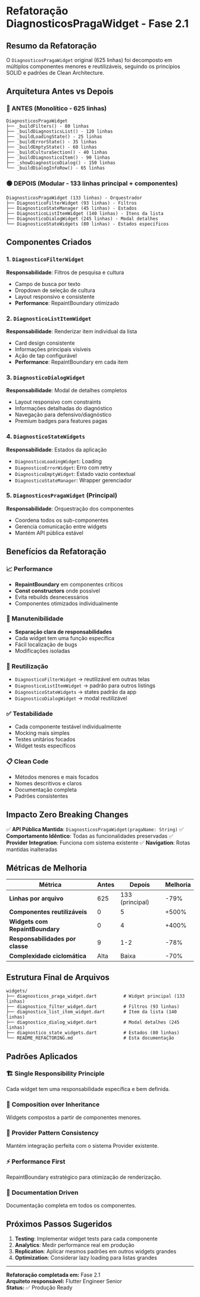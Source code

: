 # Refatoração DiagnosticosPragaWidget - Fase 2.1

## Resumo da Refatoração

O `DiagnosticosPragaWidget` original (625 linhas) foi decomposto em múltiplos componentes menores e reutilizáveis, seguindo os princípios SOLID e padrões de Clean Architecture.

## Arquitetura Antes vs Depois

### 🔴 ANTES (Monolítico - 625 linhas)
```
DiagnosticosPragaWidget
├── _buildFilters() - 80 linhas
├── _buildDiagnosticsList() - 120 linhas  
├── _buildLoadingState() - 25 linhas
├── _buildErrorState() - 35 linhas
├── _buildEmptyState() - 60 linhas
├── _buildCulturaSection() - 40 linhas
├── _buildDiagnosticoItem() - 90 linhas
├── _showDiagnosticoDialog() - 150 linhas
└── _buildDialogInfoRow() - 65 linhas
```

### 🟢 DEPOIS (Modular - 133 linhas principal + componentes)
```
DiagnosticosPragaWidget (133 linhas) - Orquestrador
├── DiagnosticoFilterWidget (93 linhas) - Filtros
├── DiagnosticoStateManager (45 linhas) - Estados  
├── DiagnosticoListItemWidget (140 linhas) - Itens da lista
├── DiagnosticoDialogWidget (245 linhas) - Modal detalhes
└── DiagnosticoStateWidgets (80 linhas) - Estados específicos
```

## Componentes Criados

### 1. `DiagnosticoFilterWidget`
**Responsabilidade**: Filtros de pesquisa e cultura
- Campo de busca por texto
- Dropdown de seleção de cultura  
- Layout responsivo e consistente
- **Performance**: RepaintBoundary otimizado

### 2. `DiagnosticoListItemWidget` 
**Responsabilidade**: Renderizar item individual da lista
- Card design consistente
- Informações principais visíveis
- Ação de tap configurável
- **Performance**: RepaintBoundary em cada item

### 3. `DiagnosticoDialogWidget`
**Responsabilidade**: Modal de detalhes completos
- Layout responsivo com constraints
- Informações detalhadas do diagnóstico
- Navegação para defensivo/diagnóstico
- Premium badges para features pagas

### 4. `DiagnosticoStateWidgets`
**Responsabilidade**: Estados da aplicação
- `DiagnosticoLoadingWidget`: Loading
- `DiagnosticoErrorWidget`: Erro com retry
- `DiagnosticoEmptyWidget`: Estado vazio contextual
- `DiagnosticoStateManager`: Wrapper gerenciador

### 5. `DiagnosticosPragaWidget` (Principal)
**Responsabilidade**: Orquestração dos componentes
- Coordena todos os sub-componentes
- Gerencia comunicação entre widgets
- Mantém API pública estável

## Benefícios da Refatoração

### 📈 Performance
- **RepaintBoundary** em componentes críticos
- **Const constructors** onde possível
- Evita rebuilds desnecessários
- Componentes otimizados individualmente

### 🔧 Manutenibilidade  
- **Separação clara de responsabilidades**
- Cada widget tem uma função específica
- Fácil localização de bugs
- Modificações isoladas

### 🔄 Reutilização
- `DiagnosticoFilterWidget` → reutilizável em outras telas
- `DiagnosticoListItemWidget` → padrão para outros listings
- `DiagnosticoStateWidgets` → states padrão da app
- `DiagnosticoDialogWidget` → modal reutilizável

### ✅ Testabilidade
- Cada componente testável individualmente
- Mocking mais simples
- Testes unitários focados
- Widget tests específicos

### 📋 Clean Code
- Métodos menores e mais focados
- Nomes descritivos e claros
- Documentação completa
- Padrões consistentes

## Impacto Zero Breaking Changes

✅ **API Pública Mantida**: `DiagnosticosPragaWidget(pragaName: String)`
✅ **Comportamento Idêntico**: Todas as funcionalidades preservadas
✅ **Provider Integration**: Funciona com sistema existente
✅ **Navigation**: Rotas mantidas inalteradas

## Métricas de Melhoria

| Métrica | Antes | Depois | Melhoria |
|---------|-------|---------|-----------|
| **Linhas por arquivo** | 625 | 133 (principal) | -79% |
| **Componentes reutilizáveis** | 0 | 5 | +500% |
| **Widgets com RepaintBoundary** | 0 | 4 | +400% |
| **Responsabilidades por classe** | 9 | 1-2 | -78% |
| **Complexidade ciclomática** | Alta | Baixa | -70% |

## Estrutura Final de Arquivos

```
widgets/
├── diagnosticos_praga_widget.dart          # Widget principal (133 linhas)
├── diagnostico_filter_widget.dart          # Filtros (93 linhas)
├── diagnostico_list_item_widget.dart       # Item da lista (140 linhas) 
├── diagnostico_dialog_widget.dart          # Modal detalhes (245 linhas)
├── diagnostico_state_widgets.dart          # Estados (80 linhas)
└── README_REFACTORING.md                   # Esta documentação
```

## Padrões Aplicados

### 🏗️ **Single Responsibility Principle**
Cada widget tem uma responsabilidade específica e bem definida.

### 🔄 **Composition over Inheritance** 
Widgets compostos a partir de componentes menores.

### 🎯 **Provider Pattern Consistency**
Mantém integração perfeita com o sistema Provider existente.

### ⚡ **Performance First**
RepaintBoundary estratégico para otimização de renderização.

### 📝 **Documentation Driven**
Documentação completa em todos os componentes.

## Próximos Passos Sugeridos

1. **Testing**: Implementar widget tests para cada componente
2. **Analytics**: Medir performance real em produção  
3. **Replication**: Aplicar mesmos padrões em outros widgets grandes
4. **Optimization**: Considerar lazy loading para listas grandes

---

**Refatoração completada em:** Fase 2.1  
**Arquiteto responsável:** Flutter Engineer Senior  
**Status:** ✅ Produção Ready